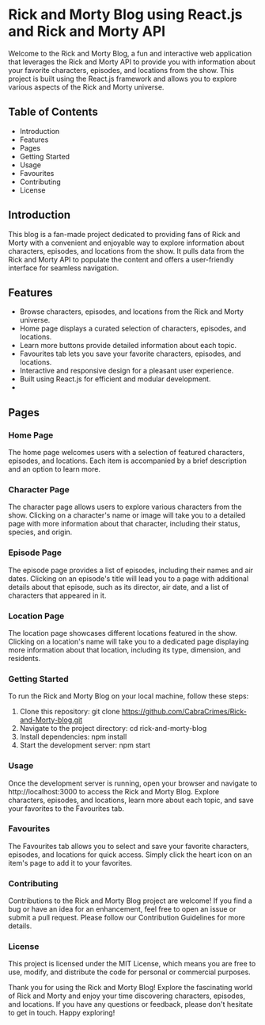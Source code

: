 # Rick and Morty Blog using React.js and Rick and Morty API

Welcome to the Rick and Morty Blog, a fun and interactive web application that leverages the Rick and Morty API to provide you with information about your favorite characters, episodes, and locations from the show. This project is built using the React.js framework and allows you to explore various aspects of the Rick and Morty universe.

## Table of Contents
- Introduction
- Features
- Pages
- Getting Started
- Usage
- Favourites
- Contributing
- License
  
## Introduction

This blog is a fan-made project dedicated to providing fans of Rick and Morty with a convenient and enjoyable way to explore information about characters, episodes, and locations from the show. It pulls data from the Rick and Morty API to populate the content and offers a user-friendly interface for seamless navigation.

## Features

- Browse characters, episodes, and locations from the Rick and Morty universe.
- Home page displays a curated selection of characters, episodes, and locations.
- Learn more buttons provide detailed information about each topic.
- Favourites tab lets you save your favorite characters, episodes, and locations.
- Interactive and responsive design for a pleasant user experience.
- Built using React.js for efficient and modular development.
- 
## Pages
### Home Page
The home page welcomes users with a selection of featured characters, episodes, and locations. Each item is accompanied by a brief description and an option to learn more.

### Character Page
The character page allows users to explore various characters from the show. Clicking on a character's name or image will take you to a detailed page with more information about that character, including their status, species, and origin.

### Episode Page
The episode page provides a list of episodes, including their names and air dates. Clicking on an episode's title will lead you to a page with additional details about that episode, such as its director, air date, and a list of characters that appeared in it.

### Location Page
The location page showcases different locations featured in the show. Clicking on a location's name will take you to a dedicated page displaying more information about that location, including its type, dimension, and residents.

### Getting Started
To run the Rick and Morty Blog on your local machine, follow these steps:

1) Clone this repository: git clone https://github.com/CabraCrimes/Rick-and-Morty-blog.git
2) Navigate to the project directory: cd rick-and-morty-blog
3) Install dependencies: npm install
4) Start the development server: npm start
   
### Usage

Once the development server is running, open your browser and navigate to http://localhost:3000 to access the Rick and Morty Blog. Explore characters, episodes, and locations, learn more about each topic, and save your favorites to the Favourites tab.

### Favourites

The Favourites tab allows you to select and save your favorite characters, episodes, and locations for quick access. Simply click the heart icon on an item's page to add it to your favorites.

### Contributing

Contributions to the Rick and Morty Blog project are welcome! If you find a bug or have an idea for an enhancement, feel free to open an issue or submit a pull request. Please follow our Contribution Guidelines for more details.

### License

This project is licensed under the MIT License, which means you are free to use, modify, and distribute the code for personal or commercial purposes.


Thank you for using the Rick and Morty Blog! Explore the fascinating world of Rick and Morty and enjoy your time discovering characters, episodes, and locations. If you have any questions or feedback, please don't hesitate to get in touch. Happy exploring!
